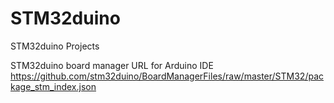 # STM32duino
STM32duino Projects

STM32duino board manager URL for Arduino IDE
https://github.com/stm32duino/BoardManagerFiles/raw/master/STM32/package_stm_index.json

